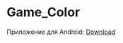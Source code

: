 # Game_Color
Приложение для Android: [Download](https://drive.google.com/file/d/1T8yuuQL5O6Ns2oxLMP_dOaPgrrRA-DH0/view?usp=sharing)
